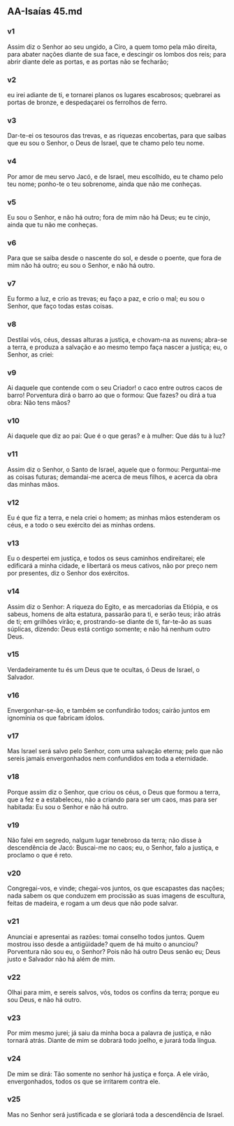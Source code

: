 ## AA-Isaías 45.md
### v1
 Assim diz o Senhor ao seu ungido, a Ciro, a quem tomo pela mão direita, para abater nações diante de sua face, e descingir os lombos dos reis; para abrir diante dele as portas, e as portas não se fecharão;
### v2
 eu irei adiante de ti, e tornarei planos os lugares escabrosos; quebrarei as portas de bronze, e despedaçarei os ferrolhos de ferro.
### v3
 Dar-te-ei os tesouros das trevas, e as riquezas encobertas, para que saibas que eu sou o Senhor, o Deus de Israel, que te chamo pelo teu nome.
### v4
 Por amor de meu servo Jacó, e de Israel, meu escolhido, eu te chamo pelo teu nome; ponho-te o teu sobrenome, ainda que não me conheças.
### v5
 Eu sou o Senhor, e não há outro; fora de mim não há Deus; eu te cinjo, ainda que tu não me conheças.
### v6
 Para que se saiba desde o nascente do sol, e desde o poente, que fora de mim não há outro; eu sou o Senhor, e não há outro.
### v7
 Eu formo a luz, e crio as trevas; eu faço a paz, e crio o mal; eu sou o Senhor, que faço todas estas coisas.
### v8
 Destilai vós, céus, dessas alturas a justiça, e chovam-na as nuvens; abra-se a terra, e produza a salvação e ao mesmo tempo faça nascer a justiça; eu, o Senhor, as criei:
### v9
 Ai daquele que contende com o seu Criador! o caco entre outros cacos de barro! Porventura dirá o barro ao que o formou: Que fazes? ou dirá a tua obra: Não tens mãos?
### v10
 Ai daquele que diz ao pai: Que é o que geras? e à mulher: Que dás tu à luz?
### v11
 Assim diz o Senhor, o Santo de Israel, aquele que o formou: Perguntai-me as coisas futuras; demandai-me acerca de meus filhos, e acerca da obra das minhas mãos.
### v12
 Eu é que fiz a terra, e nela criei o homem; as minhas mãos estenderam os céus, e a todo o seu exército dei as minhas ordens.
### v13
 Eu o despertei em justiça, e todos os seus caminhos endireitarei; ele edificará a minha cidade, e libertará os meus cativos, não por preço nem por presentes, diz o Senhor dos exércitos.
### v14
 Assim diz o Senhor: A riqueza do Egito, e as mercadorias da Etiópia, e os sabeus, homens de alta estatura, passarão para ti, e serão teus; irão atrás de ti; em grilhões virão; e, prostrando-se diante de ti, far-te-ão as suas súplicas, dizendo: Deus está contigo somente; e não há nenhum outro Deus.
### v15
 Verdadeiramente tu és um Deus que te ocultas, ó Deus de Israel, o Salvador.
### v16
 Envergonhar-se-ão, e também se confundirão todos; cairão juntos em ignomínia os que fabricam ídolos.
### v17
 Mas Israel será salvo pelo Senhor, com uma salvação eterna; pelo que não sereis jamais envergonhados nem confundidos em toda a eternidade.
### v18
 Porque assim diz o Senhor, que criou os céus, o Deus que formou a terra, que a fez e a estabeleceu, não a criando para ser um caos, mas para ser habitada: Eu sou o Senhor e não há outro.
### v19
 Não falei em segredo, nalgum lugar tenebroso da terra; não disse à descendência de Jacó: Buscai-me no caos; eu, o Senhor, falo a justiça, e proclamo o que é reto.
### v20
 Congregai-vos, e vinde; chegai-vos juntos, os que escapastes das nações; nada sabem os que conduzem em procissão as suas imagens de escultura, feitas de madeira, e rogam a um deus que não pode salvar.
### v21
 Anunciai e apresentai as razões: tomai conselho todos juntos. Quem mostrou isso desde a antigüidade? quem de há muito o anunciou? Porventura não sou eu, o Senhor? Pois não há outro Deus senão eu; Deus justo e Salvador não há além de mim.
### v22
 Olhai para mim, e sereis salvos, vós, todos os confins da terra; porque eu sou Deus, e não há outro.
### v23
 Por mim mesmo jurei; já saiu da minha boca a palavra de justiça, e não tornará atrás. Diante de mim se dobrará todo joelho, e jurará toda língua.
### v24
 De mim se dirá: Tão somente no senhor há justiça e força. A ele virão, envergonhados, todos os que se irritarem contra ele.
### v25
 Mas no Senhor será justificada e se gloriará toda a descendência de Israel.
